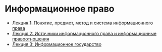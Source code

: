 # Информационное право
- [Лекция 1: Понятие, предмет, метод и система информационного права](/information-law/topic-1.md)
- [Лекция 2: Источники информационного права и информационные правоотношения](/information-law/topic-2.md)
- [Лекция 3: Информационное государство](/information-law/topic-3.md)
